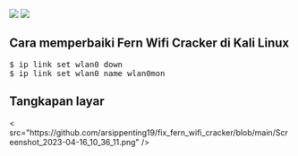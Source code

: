 ![](https://img.shields.io/badge/Penulis-Rofi-blue?style=flat-square)
![](https://img.shields.io/badge/Ditulis%20pada-16%20April%202023-blue?style=flat-square)
<h2>Cara memperbaiki Fern Wifi Cracker di Kali Linux</h2>
<pre>$ ip link set wlan0 down
$ ip link set wlan0 name wlan0mon</pre>
<h2>Tangkapan layar</h2>
< src="https://github.com/arsippenting19/fix_fern_wifi_cracker/blob/main/Screenshot_2023-04-16_10_36_11.png" />
